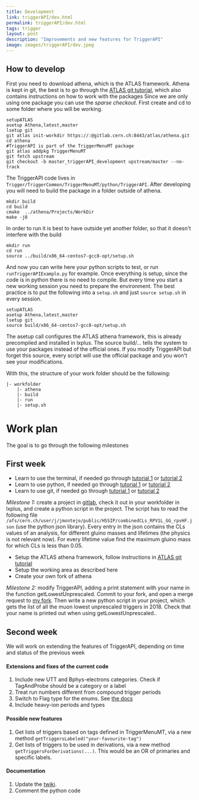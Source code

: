 ```yaml
---
title: Development
link: triggerAPI/dev.html
permalink: triggerAPI/dev.html
tags: trigger
layout: post
description: "Improvements and new features for TriggerAPI"
image: images/triggerAPI/dev.jpeg
---
```


## How to develop

First you need to download athena, which is the ATLAS framework. Athena is kept in git, the best is to go through the [ATLAS git tutorial](https://atlassoftwaredocs.web.cern.ch/gittutorial/), which also contains instructions on how to work with the packages
Since we are only using one package you can use the _sparse checkout_. 
First create and cd to some folder where you will be working.

```
setupATLAS
asetup Athena,latest,master
lsetup git
git atlas init-workdir https://:@gitlab.cern.ch:8443/atlas/athena.git
cd athena
#TriggerAPI is part of the TriggerMenuMT package
git atlas addpkg TriggerMenuMT
git fetch upstream
git checkout -b master_triggerAPI_development upstream/master --no-track
```

The TriggerAPI code lives in `Trigger/TriggerCommon/TriggerMenuMT/python/TriggerAPI`. After developing you will need to build the package in a folder outside of athena.

```
mkdir build
cd build
cmake  ../athena/Projects/WorkDir
make -j8
```

In order to run it is best to have outside yet another folder, so that it doesn't interfere with the build

```
mkdir run
cd run
source ../build/x86_64-centos7-gcc8-opt/setup.sh
```

And now you can write here your python scripts to test, or run `runTriggerAPIExample.py` for example. Once everything is setup, since the code is in python there is no need to compile. But every time you start a new working session you need to prepare the environment. The best practice is to put the following into a `setup.sh` and just `source setup.sh` in every session.
```
setupATLAS
asetup Athena,latest,master
lsetup git
source build/x86_64-centos7-gcc8-opt/setup.sh
```

The asetup call configures the ATLAS athena framework, this is already precompiled and installed in lxplus. The source build/... tells the system to use your packages instead of the official ones. If you modify TriggerAPI but forget this source, every script will use the official package and you won't see your modifications.

With this, the structure of your work folder should be the following:
```
|- workfolder
    |- athena
    |- build
    |- run
    |- setup.sh
```


# Work plan

The goal is to go through the following milestones

## First week

- Learn to use the terminal, if needed go through [tutorial 1](https://www.freecodecamp.org/news/linux-command-line-bash-tutorial/) or [tutorial 2](https://ryanstutorials.net/linuxtutorial/commandline.php)
- Learn to use python, if needed go through [tutorial 1](https://www.learnpython.org) or [tutorial 2](https://realpython.com/python-first-steps/)
- Learn to use git, if needed go through [tutorial 1](https://www.freecodecamp.org/news/learn-git-and-version-control-in-an-hour/) or [tutorial 2](https://towardsdatascience.com/version-control-with-git-get-started-in-less-than-15-minutes-696b4ce7ce92)

*Milestone 1:* create a project in [gitlab](https://gitlab.cern.ch/), check it out in your workfolder in lxplus, and create a python script in the project. The script has to read the following file `/afs/cern.ch/user/j/jmontejo/public/HSSIP/combinedCLs_RPV1L_GG_rpvHF.json` (use the python json library). Every entry in the json contains the CLs values of an analysis, for different gluino masses and lifetimes (the physics is not relevant now). For every lifetime value find the maximum gluino mass for which CLs is less than 0.05.

- Setup the ATLAS athena framework, follow instructions in [ATLAS git tutorial](https://atlassoftwaredocs.web.cern.ch/gittutorial/)
- Setup the working area as described here
- Create your own fork of athena

*Milestone 2:* modify TriggerAPI, adding a print statement with your name in the function getLowestUnprescaled. Commit to your fork, and open a merge request to [my fork](https://gitlab.cern.ch/jmontejo/athena). Then write a new python script in your project, which gets the list of all the muon lowest unprescaled triggers in 2018. Check that your name is printed out when using getLowestUnprescaled..

## Second week

We will work on extending the features of TriggerAPI, depending on time and status of the previous week

#### Extensions and fixes of the current code

1. Include new UTT and Bphys-electrons categories. Check if TagAndProbe should be a category or a label
2. Treat run numbers different from compound trigger periods
3. Switch to Flag type for the enums. See [the docs](https://docs.python.org/3/library/enum.html)
4. Include heavy-ion periods and types

#### Possible new features

1. Get lists of triggers based on tags defined in TriggerMenuMT, via a new method `getTriggersLabeled("your-favourite-tag")`
2. Get lists of triggers to be used in derivations, via a new method `getTriggersForDerivations(...)`. This would be an OR of primaries and specific labels.


#### Documentation

1. Update the [twiki](https://twiki.cern.ch/twiki/bin/view/Atlas/TriggerAPI).
2. Comment the python code

